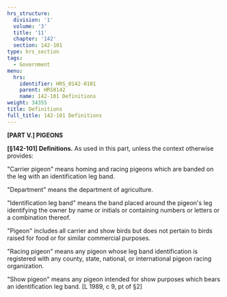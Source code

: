 ```yaml
---
hrs_structure:
  division: '1'
  volume: '3'
  title: '11'
  chapter: '142'
  section: 142-101
type: hrs_section
tags:
  - Government
menu:
  hrs:
    identifier: HRS_0142-0101
    parent: HRS0142
    name: 142-101 Definitions
weight: 34355
title: Definitions
full_title: 142-101 Definitions
---
```

**[PART V.] PIGEONS**

**[§142-101] Definitions.** As used in this part, unless the context otherwise provides:

"Carrier pigeon" means homing and racing pigeons which are banded on the leg with an identification leg band.

"Department" means the department of agriculture.

"Identification leg band" means the band placed around the pigeon's leg identifying the owner by name or initials or containing numbers or letters or a combination thereof.

"Pigeon" includes all carrier and show birds but does not pertain to birds raised for food or for similar commercial purposes.

"Racing pigeon" means any pigeon whose leg band identification is registered with any county, state, national, or international pigeon racing organization.

"Show pigeon" means any pigeon intended for show purposes which bears an identification leg band. [L 1989, c 9, pt of §2]
